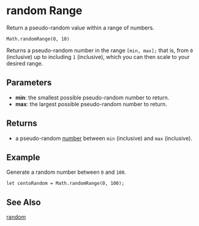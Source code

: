 # random Range

Return a pseudo-random value within a range of numbers.

```sig
Math.randomRange(0, 10)
```

Returns a pseudo-random number in the range ``[min, max];`` that is, from ``0`` (inclusive) up to including ``1`` (inclusive), which you can then scale to your desired range.

## Parameters

* **min**: the smallest possible pseudo-random number to return.
* **max**: the largest possible pseudo-random number to return.

## Returns

* a pseudo-random [number](types/number) between ``min`` (inclusive) and ``max`` (inclusive).

## Example

Generate a random number between `0` and `100`.

```blocks
let centoRandom = Math.randomRange(0, 100);
```

## See Also

[random](/makecode-blockeditor/reference/math/random)